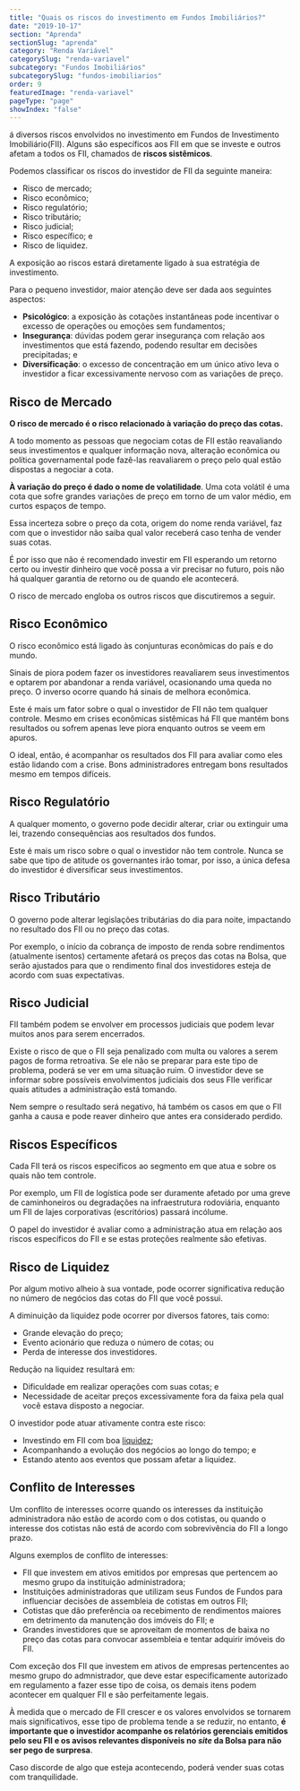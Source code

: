 ```yaml
---
title: "Quais os riscos do investimento em Fundos Imobiliários?"
date: "2019-10-17"
section: "Aprenda"
sectionSlug: "aprenda"
category: "Renda Variável"
categorySlug: "renda-variavel"
subcategory: "Fundos Imobiliários"
subcategorySlug: "fundos-imobiliarios"
order: 9
featuredImage: "renda-variavel"
pageType: "page"
showIndex: "false"
---
```


á diversos riscos envolvidos no investimento em Fundos de Investimento Imobiliário(FII). Alguns são específicos aos FII em que se investe e outros afetam a todos os FII, chamados de **riscos sistêmicos**.

Podemos classificar os riscos do investidor de FII da seguinte maneira:

- Risco de mercado;
- Risco econômico;
- Risco regulatório;
- Risco tributário;
- Risco judicial;
- Risco específico; e
- Risco de liquidez.


A exposição ao riscos estará diretamente ligado à sua estratégia de investimento.

Para o pequeno investidor, maior atenção deve ser dada aos seguintes aspectos:

- **Psicológico**: a exposição às cotações instantâneas pode incentivar o excesso de operações ou emoções sem fundamentos;
- **Insegurança**: dúvidas podem gerar insegurança com relação aos investimentos que está fazendo, podendo resultar em decisões precipitadas; e
- **Diversificação**: o excesso de concentração em um único ativo leva o investidor a ficar excessivamente nervoso com as variações de preço.



## Risco de Mercado

**O risco de mercado é o risco relacionado à variação do preço das cotas.**

A todo momento as pessoas que negociam cotas de FII estão reavaliando seus investimentos e qualquer informação nova, alteração econômica ou política governamental pode fazê-las reavaliarem o preço pelo qual estão dispostas a negociar a cota. 

**À variação do preço é dado o nome de volatilidade**. Uma cota volátil é uma cota que sofre grandes variações de preço em torno de um valor médio, em curtos espaços de tempo.

Essa incerteza sobre o preço da cota, origem do nome renda variável, faz com que o investidor não saiba qual valor receberá caso tenha de vender suas cotas. 

É por isso que não é recomendado investir em FII esperando um retorno certo ou investir dinheiro que você possa a vir precisar no futuro, pois não há qualquer garantia de retorno ou de quando ele acontecerá.

O risco de mercado engloba os outros riscos que discutiremos a seguir.

## Risco Econômico

O risco econômico está ligado às conjunturas econômicas do país e do mundo. 

Sinais de piora podem fazer os investidores reavaliarem seus investimentos e optarem por abandonar a renda variável, ocasionando uma queda no preço. O inverso ocorre quando há sinais de melhora econômica. 

Este é mais um fator sobre o qual o investidor de FII não tem qualquer controle. Mesmo em crises econômicas sistêmicas há FII que mantém bons resultados ou sofrem apenas leve piora enquanto outros se veem em apuros. 

O ideal, então, é acompanhar os resultados dos FII para avaliar como eles estão lidando com a crise. Bons administradores entregam bons resultados mesmo em tempos difíceis.

## Risco Regulatório

A qualquer momento, o governo pode decidir alterar, criar ou extinguir uma lei, trazendo consequências aos resultados dos fundos. 

Este é mais um risco sobre o qual o investidor não tem controle. Nunca se sabe que tipo de atitude os governantes irão tomar, por isso, a única defesa do investidor é diversificar seus investimentos.

## Risco Tributário

O governo pode alterar legislações tributárias do dia para noite, impactando no resultado dos FII ou no preço das cotas. 

Por exemplo, o início da cobrança de imposto de renda sobre rendimentos (atualmente isentos) certamente afetará os preços das cotas na Bolsa, que serão ajustados para que o rendimento final dos investidores esteja de acordo com suas expectativas.

## Risco Judicial

FII também podem se envolver em processos judiciais que podem levar muitos anos para serem encerrados. 

Existe o risco de que o FII seja penalizado com multa ou valores a serem pagos de forma retroativa. Se ele não se preparar para este tipo de problema, poderá se ver em uma situação ruim. O investidor deve se informar sobre possíveis envolvimentos judiciais dos seus FIIe verificar quais atitudes a administração está tomando. 

Nem sempre o resultado será negativo, há também os casos em que o FII ganha a causa e pode reaver dinheiro que antes era considerado perdido.

## Riscos Específicos

Cada FII terá os riscos específicos ao segmento em que atua e sobre os quais não tem controle. 

Por exemplo, um FII de logística pode ser duramente afetado por uma greve de caminhoneiros ou degradações na infraestrutura rodoviária, enquanto um FII de lajes corporativas (escritórios) passará incólume.

O papel do investidor é avaliar como a administração atua em relação aos riscos específicos do FII e se estas proteções realmente são efetivas.

## Risco de Liquidez

Por algum motivo alheio à sua vontade, pode ocorrer significativa redução no número de negócios das cotas do FII que você possui.

A diminuição da liquidez pode ocorrer por diversos fatores, tais como:

- Grande elevação do preço;
- Evento acionário que reduza o número de cotas; ou
- Perda de interesse dos investidores.

Redução na liquidez resultará em:

- Dificuldade em realizar operações com suas cotas; e
- Necessidade de aceitar preços excessivamente fora da faixa pela qual você estava disposto a negociar.

O investidor pode atuar ativamente contra este risco:

- Investindo em FII com boa [liquidez](/renda-variavel/fundos-imobiliarios/liquidez-dos-fii);
- Acompanhando a evolução dos negócios ao longo do tempo; e
- Estando atento aos eventos que possam afetar a liquidez.

## Conflito de Interesses

Um conflito de interesses ocorre quando os interesses da instituição administradora não estão de acordo com o dos cotistas, ou quando o interesse dos cotistas não está de acordo com sobrevivência do FII a longo prazo.

Alguns exemplos de conflito de interesses:

- FII que investem em ativos emitidos por empresas que pertencem ao mesmo grupo da instituição administradora;
- Instituições administradoras que utilizam seus Fundos de Fundos para influenciar decisões de assembleia de cotistas em outros FII;
- Cotistas que dão preferência oa recebimento de rendimentos maiores em detrimento da manutenção dos imóveis do FII; e
- Grandes investidores que se aproveitam de momentos de baixa no preço das cotas para convocar assembleia e tentar adquirir imóveis do FII.


Com exceção dos FII que investem em ativos de empresas pertencentes ao mesmo grupo do admnistrador, que deve estar especificamente autorizado em regulamento a fazer esse tipo de coisa, os demais itens podem acontecer em qualquer FII e são perfeitamente legais.

À medida que o mercado de FII crescer e os valores envolvidos se tornarem mais significativos, esse tipo de problema tende  a se reduzir, no entanto, **é importante que o investidor acompanhe os relatórios gerenciais emitidos pelo seu FII e os avisos relevantes disponíveis no *site* da Bolsa para não ser pego de surpresa**.

Caso discorde de algo que esteja acontecendo, poderá vender suas cotas com tranquilidade.

